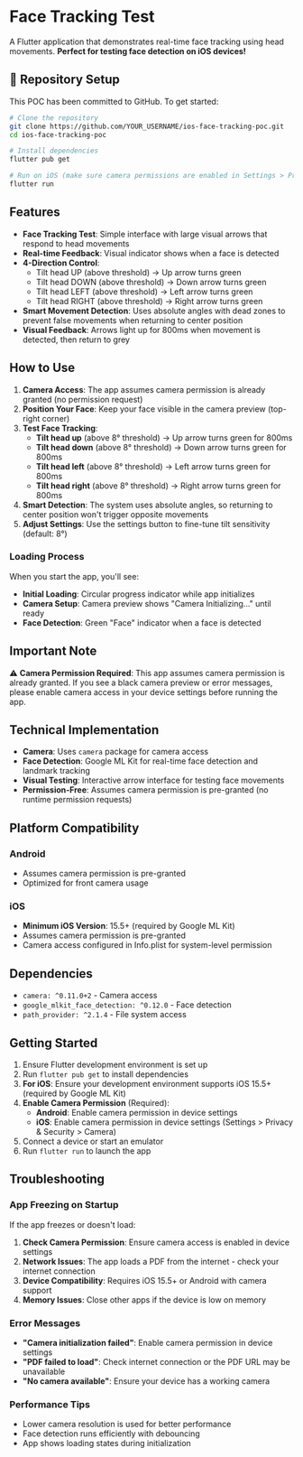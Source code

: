 # Face Tracking Test

A Flutter application that demonstrates real-time face tracking using head movements. **Perfect for testing face detection on iOS devices!**

## 📁 Repository Setup

This POC has been committed to GitHub. To get started:

```bash
# Clone the repository
git clone https://github.com/YOUR_USERNAME/ios-face-tracking-poc.git
cd ios-face-tracking-poc

# Install dependencies
flutter pub get

# Run on iOS (make sure camera permissions are enabled in Settings > Privacy & Security > Camera)
flutter run
```

## Features

- **Face Tracking Test**: Simple interface with large visual arrows that respond to head movements
- **Real-time Feedback**: Visual indicator shows when a face is detected
- **4-Direction Control**:
  - Tilt head UP (above threshold) → Up arrow turns green
  - Tilt head DOWN (above threshold) → Down arrow turns green
  - Tilt head LEFT (above threshold) → Left arrow turns green
  - Tilt head RIGHT (above threshold) → Right arrow turns green
- **Smart Movement Detection**: Uses absolute angles with dead zones to prevent false movements when returning to center position
- **Visual Feedback**: Arrows light up for 800ms when movement is detected, then return to grey

## How to Use

1. **Camera Access**: The app assumes camera permission is already granted (no permission request)
2. **Position Your Face**: Keep your face visible in the camera preview (top-right corner)
3. **Test Face Tracking**:
   - **Tilt head up** (above 8° threshold) → Up arrow turns green for 800ms
   - **Tilt head down** (above 8° threshold) → Down arrow turns green for 800ms
   - **Tilt head left** (above 8° threshold) → Left arrow turns green for 800ms
   - **Tilt head right** (above 8° threshold) → Right arrow turns green for 800ms
4. **Smart Detection**: The system uses absolute angles, so returning to center position won't trigger opposite movements
5. **Adjust Settings**: Use the settings button to fine-tune tilt sensitivity (default: 8°)

### Loading Process

When you start the app, you'll see:
- **Initial Loading**: Circular progress indicator while app initializes
- **Camera Setup**: Camera preview shows "Camera Initializing..." until ready
- **Face Detection**: Green "Face" indicator when a face is detected

## Important Note

⚠️ **Camera Permission Required**: This app assumes camera permission is already granted. If you see a black camera preview or error messages, please enable camera access in your device settings before running the app.

## Technical Implementation

- **Camera**: Uses `camera` package for camera access
- **Face Detection**: Google ML Kit for real-time face detection and landmark tracking
- **Visual Testing**: Interactive arrow interface for testing face movements
- **Permission-Free**: Assumes camera permission is pre-granted (no runtime permission requests)

## Platform Compatibility

### Android
- Assumes camera permission is pre-granted
- Optimized for front camera usage

### iOS
- **Minimum iOS Version**: 15.5+ (required by Google ML Kit)
- Assumes camera permission is pre-granted
- Camera access configured in Info.plist for system-level permission

## Dependencies

- `camera: ^0.11.0+2` - Camera access
- `google_mlkit_face_detection: ^0.12.0` - Face detection
- `path_provider: ^2.1.4` - File system access

## Getting Started

1. Ensure Flutter development environment is set up
2. Run `flutter pub get` to install dependencies
3. **For iOS**: Ensure your development environment supports iOS 15.5+ (required by Google ML Kit)
4. **Enable Camera Permission** (Required):
   - **Android**: Enable camera permission in device settings
   - **iOS**: Enable camera permission in device settings (Settings > Privacy & Security > Camera)
5. Connect a device or start an emulator
6. Run `flutter run` to launch the app

## Troubleshooting

### App Freezing on Startup

If the app freezes or doesn't load:

1. **Check Camera Permission**: Ensure camera access is enabled in device settings
2. **Network Issues**: The app loads a PDF from the internet - check your internet connection
3. **Device Compatibility**: Requires iOS 15.5+ or Android with camera support
4. **Memory Issues**: Close other apps if the device is low on memory

### Error Messages

- **"Camera initialization failed"**: Enable camera permission in device settings
- **"PDF failed to load"**: Check internet connection or the PDF URL may be unavailable
- **"No camera available"**: Ensure your device has a working camera

### Performance Tips

- Lower camera resolution is used for better performance
- Face detection runs efficiently with debouncing
- App shows loading states during initialization
